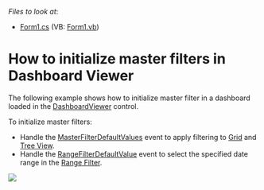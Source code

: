 <!-- default file list -->
*Files to look at*:

* [Form1.cs](./CS/Dashboard_MFDefaultValues/Form1.cs) (VB: [Form1.vb](./VB/Dashboard_MFDefaultValues/Form1.vb))
<!-- default file list end -->
# How to initialize master filters in Dashboard Viewer


The following example shows how to initialize master filter in a dashboard loaded in the [DashboardViewer](https://documentation.devexpress.com/#Dashboard/clsDevExpressDashboardWinDashboardViewertopic) control. 

To initialize master filters:

* Handle the [MasterFilterDefaultValues](https://documentation.devexpress.com/#Dashboard/DevExpressDashboardWinDashboardViewer_MasterFilterDefaultValuestopic) event to apply filtering to [Grid](https://documentation.devexpress.com/#Dashboard/CustomDocument15150) and [Tree View](https://documentation.devexpress.com/#Dashboard/CustomDocument17659).
* Handle the [RangeFilterDefaultValue](https://documentation.devexpress.com/#Dashboard/DevExpressDashboardWinDashboardViewer_RangeFilterDefaultValuetopic)</a> event to select the specified date range in the [Range Filter](https://documentation.devexpress.com/#Dashboard/CustomDocument15265).

![](~/images/screenshot.png)
